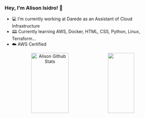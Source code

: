 ### Hey, I'm Alison Isidro! 👋


-  💻 I’m currently working at Darede as an Assistant of Cloud Infrastructure
-  🕮 Currently learning AWS, Docker, HTML, CSS, Python, Linux, Terraform...
-  ☁️ AWS Certified

<div align="center">  
  <img width="49%" height="195px" src="https://github-readme-stats.vercel.app/api?username=AlisonIsidro&show_icons=true&count_private=true&hide_border=true&title_color=00bfbf&icon_color=00bfbf&text_color=c9d1d9&bg_color=0d1117" alt="Alison Github Stats" /> 
  <img width="41%" height="195px" src="https://github-readme-stats.vercel.app/api/top-langs/?username=AlisonIsidro&layout=compact&hide_border=true&title_color=00bfbf&text_color=00bfbf&bg_color=0d1117" />
</div>
